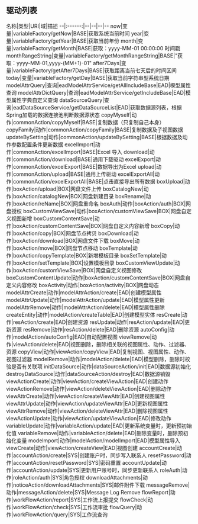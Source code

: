 ## 驱动列表

名称|类型|URI|域|描述
--|:------:|--|--|--|--
now|变量|variableFactory/getNow|BASE|获取系统当前时间
year|变量|variableFactory/getYear|BASE|获取当前年份
month|变量|variableFactory/getMonth|BASE|获取：yyyy-MM-01 00:00:00 时间戳
monthRangeString|变量|variableFactory/getMonthRangeString|BASE|"获取：yyyy-MM-01,yyyy-(MM+1)-01"
after7Days|变量|variableFactory/getAfter7Days|BASE|获取距离当前七天后的时间区间
today|变量|variableFactory/getDay|BASE|获取当前字符串型系统日期
modelAttrQuery|查询|eadModelAttrService/getAllIncludeBase|EAD|模型属性查询
modelAttrDictQuery|查询|eadModelAttrService/getIncludeBase|EAD|模型属性字典自定义查询
dataSourceQuery|查询|eadDataSourceService/getDataSourceList|EAD|获取数据源列表，根据Spring加载的数据连接池判断数据源状态
copyMyself|动作|commonAction/copyMyself|BASE|复制数据（只复制自己本身）
copyFamily|动作|commonAction/copyFamily|BASE|复制数据及子视图数据
updateBySetting|动作|commonAction/updateBySetting|BASE|根据数据及动作参数配置条件更新数据
excelImport|动作|commonAction/excelImport|BASE|Excel 导入
download|动作|commonAction/download|BASE|通用下载驱动
excelExport|动作|commonAction/excelExport|BASE|数据导出为Excel
upload|动作|commonAction/upload|BASE|通用上传驱动
excelExportAll|动作|commonAction/excelExportAll|BASE|点击直接导出所有数据
boxUpload|动作|boxAction/upload|BOX|网盘文件上传
boxCatalogNew|动作|boxAction/catalogNew|BOX|网盘新建目录
boxRename|动作|boxAction/reName|BOX|网盘重命名
boxAuth|动作|boxAction/auth|BOX|网盘授权
boxCustomViewSave|动作|boxAction/customViewSave|BOX|网盘自定义视图新增
boxCustomContentSave|动作|boxAction/customContentSave|BOX|网盘自定义内容新增
boxCopy|动作|boxAction/copy|BOX|网盘节点拷贝
boxDownload|动作|boxAction/download|BOX|网盘文件下载
boxMove|动作|boxAction/move|BOX|网盘节点移动
boxTemplate|动作|boxAction/copyTemplate|BOX|新增模板目录
boxSetTemplate|动作|boxAction/setTemplate|BOX|设置模板目录
boxCustomViewUpdate|动作|boxAction/customViewSave|BOX|网盘自定义视图修改
boxCustomContentUpdate|动作|boxAction/customContentSave|BOX|网盘自定义内容修改
boxActivity|动作|boxAction/activity|BOX|网盘动态
modelAttrCreate|动作|modelAttrAction/create|EAD|创建模型属性
modelAttrUpdate|动作|modelAttrAction/update|EAD|模型属性更新
modelAttrRemove|动作|modelAttrAction/delete|EAD|模型属性删除
createEntity|动作|modelAction/createTable|EAD|创建模型实体
resCreate|动作|resAction/create|EAD|创建资源
resUpdate|动作|resAction/update|EAD|更新资源
resRemove|动作|resAction/delete|EAD|删除资源
autoConfig|动作|modelAction/autoConfig|EAD|自动配置视图
viewRemove|动作|viewAction/delete|EAD|视图删除，删除相关联的视图属性、动作、过滤器、资源
copyView|动作|viewAction/copyView|EAD|复制视图、视图属性、动作、视图过滤器
modelRemove|动作|modelAction/delete|EAD|模型删除，删除时校验是否有关联项
initDataSource|动作|dataSourceAction/init|EAD|数据源初始化
destroyDataSource|动作|dataSourceAction/destroy|EAD|数据源销毁
viewActionCreate|动作|viewAction/createViewAction|EAD|创建动作
viewActionRemove|动作|viewAction/deleteViewAction|EAD|删除动作
viewAttrCreate|动作|viewAction/createViewAttr|EAD|创建视图属性
viewAttrUpdate|动作|viewAction/updateViewAttr|EAD|更新视图属性
viewAttrRemove|动作|viewAction/deleteViewAttr|EAD|删除视图属性
viewActionUpdate|动作|viewAction/updateViewAction|EAD|修改动作
variableUpdate|动作|variableAction/update|EAD|更新系统变量时，更新预初始化值
variableRemove|动作|variableAction/delete|EAD|删除变量时，删除预初始化变量
modelmport|动作|modelAction/modelImport|EAD|模型属性导入
viewCreate|动作|viewAction/createView|EAD|视图创建
accountCreate|动作|accountAction/create|SYS|创建账户时，同步写入联系人
resetPassword|动作|accountAction/resetPassword|SYS|密码重置
accountUpdate|动作|accountAction/update|SYS|更新用户账号时，同步更新联系人
roleAuth|动作|roleAction/auth|SYS|角色授权
downloadAttachments|动作|noticeAction/downloadAttachments|SYS|邮件附件下载
messageRemove|动作|messageAction/delete|SYS|Message Log Remove
flowReport|动作|workFlowAction/report|SYS|工作流上报提交
flowCheck|动作|workFlowAction/check|SYS|工作流审批
flowQuery|动作|workFlowAction/query|SYS|工作流查询